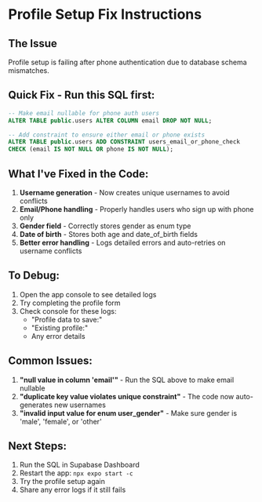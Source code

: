 # Profile Setup Fix Instructions

## The Issue
Profile setup is failing after phone authentication due to database schema mismatches.

## Quick Fix - Run this SQL first:

```sql
-- Make email nullable for phone auth users
ALTER TABLE public.users ALTER COLUMN email DROP NOT NULL;

-- Add constraint to ensure either email or phone exists
ALTER TABLE public.users ADD CONSTRAINT users_email_or_phone_check 
CHECK (email IS NOT NULL OR phone IS NOT NULL);
```

## What I've Fixed in the Code:

1. **Username generation** - Now creates unique usernames to avoid conflicts
2. **Email/Phone handling** - Properly handles users who sign up with phone only
3. **Gender field** - Correctly stores gender as enum type
4. **Date of birth** - Stores both age and date_of_birth fields
5. **Better error handling** - Logs detailed errors and auto-retries on username conflicts

## To Debug:

1. Open the app console to see detailed logs
2. Try completing the profile form
3. Check console for these logs:
   - "Profile data to save:"
   - "Existing profile:"
   - Any error details

## Common Issues:

1. **"null value in column 'email'"** - Run the SQL above to make email nullable
2. **"duplicate key value violates unique constraint"** - The code now auto-generates new usernames
3. **"invalid input value for enum user_gender"** - Make sure gender is 'male', 'female', or 'other'

## Next Steps:

1. Run the SQL in Supabase Dashboard
2. Restart the app: `npx expo start -c`
3. Try the profile setup again
4. Share any error logs if it still fails